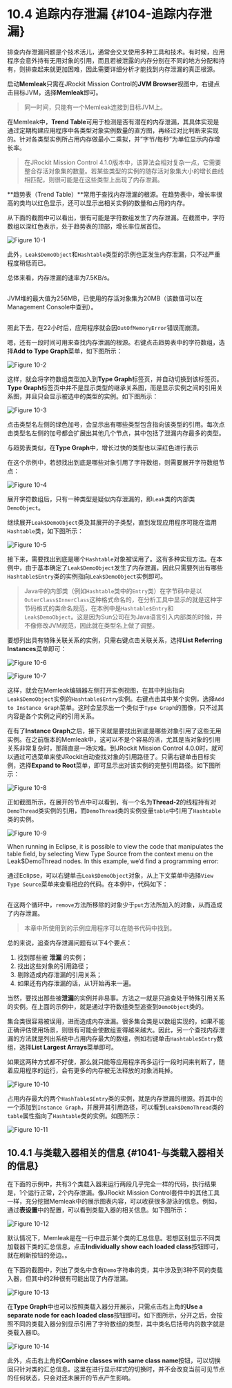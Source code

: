 # 10.4 追踪内存泄漏 {#104-追踪内存泄漏}

排查内存泄漏问题是个技术活儿，通常会交叉使用多种工具和技术。有时候，应用程序会意外持有无用对象的引用，而且若被泄露的内存分别在不同的地方分配和持有，则排查起来就更加困难，因此需要详细分析才能找到内存泄漏的真正根源。

启动**Memleak**只需在JRockit Mission Control的**JVM Browser**视图中，右键点击目标JVM，选择**Memleak**即可。

> 同一时间，只能有一个Memleak连接到目标JVM上。

在Memleak中，**Trend Table**可用于检测是否有潜在的内存泄漏，其具体实现是通过定期构建应用程序中各类型对象实例数量的直方图，再经过对比判断来实现的。针对各类型实例所占用内存做最小二乘拟，并”字节/每秒”为单位显示内存增长率。

> 在JRockit Mission Control 4.1.0版本中，该算法会相对复杂一点，它需要整合存活对象集的数量。若某些类型的实例的随存活对象集大小的增长曲线相匹配，则很可能是在这些类型上出现了内存泄漏。

**趋势表（Trend Table）**常用于查找内存泄漏的根源。在趋势表中，增长率很高的类均以红色显示，还可以显示出相关实例的数量和占用的内存。

从下面的截图中可以看出，很有可能是字符数组发生了内存泄漏。在截图中，字符数组以深红色表示，处于趋势表的顶部，增长率位居首位。

![](../images/10-1.jpg "Figure 10-1")

此外，`Leak$DemoObject`和`Hashtable`类型的示例也正发生内存泄漏，只不过严重程度稍低而已。

总体来看，内存泄漏的速率为7.5KB/s。

```

```

JVM堆的最大值为256MB，已使用的存活对象集为20MB（该数值可以在Management Console中查到）。

```

```

照此下去，在22小时后，应用程序就会因`OutOfMemoryError`错误而崩溃。

嗯，还有一段时间可用来查找内存泄漏的根源。右键点击趋势表中的字符数组，选择**Add to Type Graph**菜单，如下图所示：

![](../images/10-2.jpg "Figure 10-2")

这样，就会将字符数组类型加入到**Type Graph**标签页，并自动切换到该标签页。**Type Graph**标签页中并不是显示类型的继承关系图，而是显示实例之间的引用关系图，并且只会显示被选中的类型的实例。如下图所示：

![](../images/10-3.jpg "Figure 10-3")

点击类型名左侧的绿色加号，会显示出有哪些类型包含指向该类型的引用。每次点击类型名左侧的加号都会扩展出其他几个节点，其中包括了泄漏内存最多的类型。

与趋势表类似，在**Type Graph**中，增长过快的类型也以深红色进行表示

在这个示例中，若想找出到底是哪些对象引用了字符数组，则需要展开字符数组节点：

![](../images/10-4.jpg "Figure 10-4")

展开字符数组后，只有一种类型是疑似内存泄漏的，即`Leak`类的内部类`DemoObject`。

继续展开`Leak$DemoObject`类及其展开的子类型，直到发现应用程序可能在滥用`Hashtable`类，如下图所示：

![](../images/10-5.jpg "Figure 10-5")

接下来，需要找出到底是哪个`Hashtable`对象被误用了。这有多种实现方法。在本例中，由于基本确定了`Leak$DemoObject`发生了内存泄漏，因此只需要列出有哪些`Hashtable$Entry`类的实例指向`Leak$DemoObject`实例即可。

> Java中的内部类（例如`Hashtable`类中的`Entry`类）在字节码中是以`OuterClass$InnerClass`这种格式命名的，在分析工具中显示的就是这种字节码格式的类命名规范，在本例中是`Hashtable$Entry`和`Leak$DemoObject`。这是因为Sun公司在为Java语言引入内部类的时候，并不像修改JVM规范，因此就在类型名上做了调整。

要想列出具有特殊关联关系的实例，只需右键点击关联关系，选择**List Referring Instances**菜单即可：

![](../images/10-6.jpg "Figure 10-6")

![](../images/10-7.jpg "Figure 10-7")

这样，就会在Memleak编辑器左侧打开实例视图，在其中列出指向`Leak$DemoObject`实例的`Hashtable$Entry`实例。右键点击其中某个实例，选择`Add to Instance Graph`菜单。这时会显示出一个类似于`Type Graph`的图像，只不过其内容是各个实例之间的引用关系。

在有了**Instance Graph**之后，接下来就是要找出到底是哪些对象引用了这些无用实例。在之前版本的Memleak中，这可以不是个容易的活，尤其是当对象的引用关系非常复杂时，那简直是一场灾难。到JRockit Mission Control 4.0.0时，就可以通过可选菜单来使JRockit自动查找对象的引用路径了。只需右键单击目标实例，选择**Expand to Root**菜单，即可显示出对该实例的完整引用路径。如下图所示：

![](../images/10-8.jpg "Figure 10-8")

正如截图所示，在展开的节点中可以看到，有一个名为**Thread-2**的线程持有对`DemoThread`类实例的引用，而`DemoThread`类的实例变量`table`中引用了`Hashtable`类的实例。

![](../images/10-9.jpg "Figure 10-9")

When running in Eclipse, it is possible to view the code that manipulates the  
table field, by selecting View Type Source from the context menu on the  
Leak$DemoThread nodes. In this example, we’d find a programming error:

通过Eclipse，可以右键单击`Leak$DemoObject`对象，从上下文菜单中选择`View Type Source`菜单来查看相应的代码。在本例中，代码如下：

```

```

在这两个循环中，`remove`方法所移除的对象少于`put`方法所加入的对象，从而造成了内存泄漏。

> 本章中所使用到的示例应用程序可以在随书代码中找到。

总的来说，追查内存泄漏问题有以下4个要点：

1. 找到那些被
   **泄漏**
   的实例；
2. 找出这些对象的引用路径；
3. 剔除造成内存泄漏的引用关系；
4. 如果还有内存泄漏的话，从1开始再来一遍。

当然，要找出那些被**泄漏**的实例并非易事。方法之一就是只追查处于特殊引用关系的实例。在上面的示例中，就是通过字符数组类型追查到`DemoObject`类的。

集合类很容易被误用，进而造成内存泄漏。很多集合类是以数组实现的，如果不能正确评估使用场景，则很有可能会使数组变得越来越大。因此，另一个查找内存泄漏的方法就是列出系统中占用内存最大的数组，例如右键单击`Hashtable$Entry`数组，选择**List Largest Arrays**菜单即可。

如果这两种方式都不好使，那么就只能等应用程序再多运行一段时间来判断了，随着应用程序的运行，会有更多的内存被无法释放的对象消耗掉。

![](../images/10-10.jpg "Figure 10-10")

占用内存最大的两个`HashTable$Entry`类的实例，就是内存泄漏的根源。将其中的一个添加到`Instance Graph`，并展开其引用路径，可以看到`Leak$DemoThread`类的`table`属性指向了`Hashtable`类的实例。如图所示：

![](../images/10-11.jpg "Figure 10-11")

## 10.4.1 与类载入器相关的信息 {#1041-与类载入器相关的信息}

在下面的示例中，共有3个类载入器来运行两段几乎完全一样的代码，执行结果是，1个运行正常，2个内存泄漏。像JRockit Mission Control套件中的其他工具一样，充分挖掘Memleak中的展示图表内容，可以收获很多游泳的信息。例如，通过**表设置**中的配置，可以看到类载入器的相关信息。如下图所示：

![](../images/10-12.jpg "Figure 10-12")

默认情况下，Memleak是在一行中显示某个类的汇总信息。若想区别显示不同类加载器下类的汇总信息，点击**Individually show each loaded class**按钮即可，就在刷新按钮的旁边。。

在下面的截图中，列出了类名中含有`Demo`字符串的类，其中涉及到3种不同的类载入器，但其中的2种很有可能出现了内存泄漏。

![](../images/10-13.jpg "Figure 10-13")

在**Type Graph**中也可以按照类载入器分开展示，只需点击右上角的**Use a separate node for each loaded class**按钮即可。如下图所示，分开之后，会按照不同的类载入器分别显示引用了字符数组的类型，其中类名后括号内的数字就是类载入器ID。

![](../images/10-14.jpg "Figure 10-14")

此外，点击右上角的**Combine classes with same class name**按钮，可以切换回只针对类的汇总信息。这里在进行显示样式的切换时，并不会改变当前可见节点的任何状态，只会对还未展开的节点产生影响。

